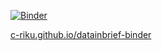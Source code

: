 [![Binder](https://mybinder.org/badge_logo.svg)](https://mybinder.org/v2/gh/c-riku/datainbrief-binder/HEAD)

[c-riku.github.io/datainbrief-binder](https://c-riku.github.io/datainbrief-binder/)
